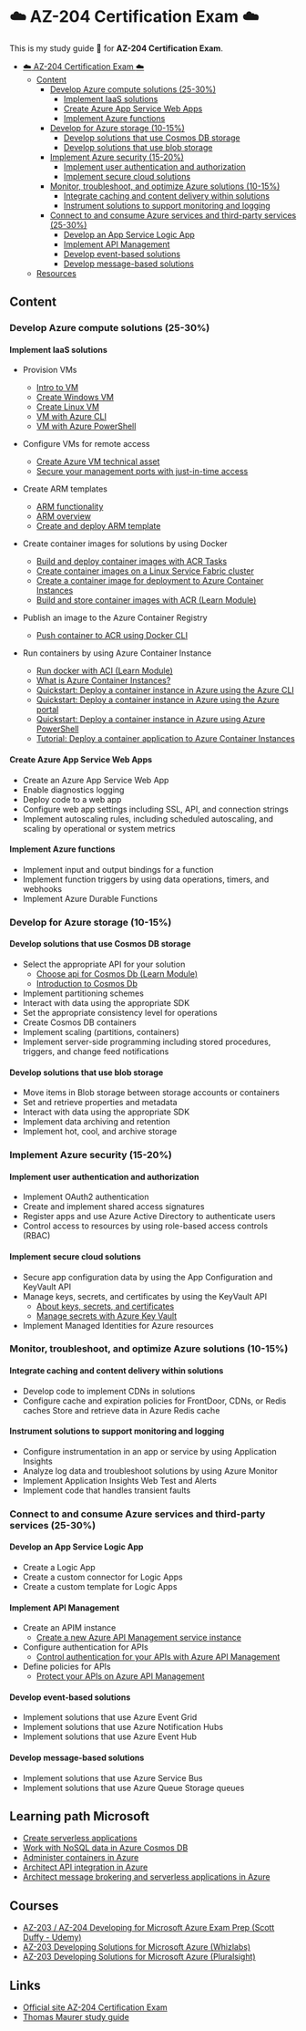 # :cloud: AZ-204 Certification Exam :cloud:

This is my study guide :pencil: for **AZ-204 Certification Exam**.

- [:cloud: AZ-204 Certification Exam :cloud:](#️-az-204-certification-exam-️)
  - [Content](#content)
    - [Develop Azure compute solutions (25-30%)](#develop-azure-compute-solutions-25-30)
      - [Implement IaaS solutions](#implement-iaas-solutions)
      - [Create Azure App Service Web Apps](#create-azure-app-service-web-apps)
      - [Implement Azure functions](#implement-azure-functions)
    - [Develop for Azure storage (10-15%)](#develop-for-azure-storage-10-15)
      - [Develop solutions that use Cosmos DB storage](#develop-solutions-that-use-cosmos-db-storage)
      - [Develop solutions that use blob storage](#develop-solutions-that-use-blob-storage)
    - [Implement Azure security (15-20%)](#implement-azure-security-15-20)
      - [Implement user authentication and authorization](#implement-user-authentication-and-authorization)
      - [Implement secure cloud solutions](#implement-secure-cloud-solutions)
    - [Monitor, troubleshoot, and optimize Azure solutions (10-15%)](#monitor-troubleshoot-and-optimize-azure-solutions-10-15)
      - [Integrate caching and content delivery within solutions](#integrate-caching-and-content-delivery-within-solutions)
      - [Instrument solutions to support monitoring and logging](#instrument-solutions-to-support-monitoring-and-logging)
    - [Connect to and consume Azure services and third-party services (25-30%)](#connect-to-and-consume-azure-services-and-third-party-services-25-30)
      - [Develop an App Service Logic App](#develop-an-app-service-logic-app)
      - [Implement API Management](#implement-api-management)
      - [Develop event-based solutions](#develop-event-based-solutions)
      - [Develop message-based solutions](#develop-message-based-solutions)
  - [Resources](#resources)

## Content

### Develop Azure compute solutions (25-30%)

#### Implement IaaS solutions

- Provision VMs
  - [Intro to VM](https://docs.microsoft.com/es-es/learn/modules/intro-to-azure-virtual-machines/)
  - [Create Windows VM](https://docs.microsoft.com/es-es/learn/modules/create-windows-virtual-machine-in-azure/)
  - [Create Linux VM](https://docs.microsoft.com/es-es/learn/modules/create-linux-virtual-machine-in-azure/)
  - [VM with Azure CLI](https://docs.microsoft.com/es-es/learn/modules/manage-virtual-machines-with-azure-cli/)
  - [VM with Azure PowerShell](https://docs.microsoft.com/en-us/azure/virtual-machines/windows/tutorial-manage-vm)

- Configure VMs for remote access
  - [Create Azure VM technical asset](https://docs.microsoft.com/en-us/azure/marketplace/partner-center-portal/create-azure-vm-technical-asset)
  - [Secure your management ports with just-in-time access](https://docs.microsoft.com/en-us/azure/security-center/security-center-just-in-time)
- Create ARM templates
  - [ARM functionality](https://docs.microsoft.com/en-us/azure/architecture/building-blocks/extending-templates/)
  - [ARM overview](https://docs.microsoft.com/en-us/azure/azure-resource-manager/templates/overview)
  - [Create and deploy ARM template](https://docs.microsoft.com/en-us/azure/azure-resource-manager/templates/template-tutorial-create-first-template?tabs=azure-powershell)

- Create container images for solutions by using Docker
  - [Build and deploy container images with ACR Tasks](https://docs.microsoft.com/en-us/azure/container-registry/container-registry-tutorial-quick-task)
  - [Create container images on a Linux Service Fabric cluster](https://docs.microsoft.com/en-us/azure/service-fabric/service-fabric-tutorial-create-container-images)
  - [Create a container image for deployment to Azure Container Instances](https://docs.microsoft.com/en-us/azure/service-fabric/service-fabric-tutorial-create-container-images)
  - [Build and store container images with ACR (Learn Module)](https://docs.microsoft.com/en-us/learn/modules/build-and-store-container-images/)

- Publish an image to the Azure Container Registry
  - [Push container to ACR using Docker CLI](https://docs.microsoft.com/en-us/azure/container-registry/container-registry-get-started-docker-cli)

- Run containers by using Azure Container Instance
  - [Run docker with ACI (Learn Module)](https://docs.microsoft.com/en-us/learn/modules/run-docker-with-azure-container-instances/)
  - [What is Azure Container Instances?](https://docs.microsoft.com/en-us/azure/container-instances/container-instances-overview)
  - [Quickstart: Deploy a container instance in Azure using the Azure CLI](https://docs.microsoft.com/en-us/azure/container-instances/container-instances-quickstart)
  - [Quickstart: Deploy a container instance in Azure using the Azure portal](https://docs.microsoft.com/en-us/azure/container-instances/container-instances-quickstart-portal)
  - [Quickstart: Deploy a container instance in Azure using Azure PowerShell](https://docs.microsoft.com/en-us/azure/container-instances/container-instances-quickstart-powershell)
  - [Tutorial: Deploy a container application to Azure Container Instances](https://docs.microsoft.com/en-us/azure/container-instances/container-instances-tutorial-deploy-app)

#### Create Azure App Service Web Apps

- Create an Azure App Service Web App
- Enable diagnostics logging
- Deploy code to a web app
- Configure web app settings including SSL, API, and connection strings
- Implement autoscaling rules, including scheduled autoscaling, and scaling by operational or system metrics

#### Implement Azure functions

- Implement input and output bindings for a function
- Implement function triggers by using data operations, timers, and webhooks
- Implement Azure Durable Functions

### Develop for Azure storage (10-15%)

#### Develop solutions that use Cosmos DB storage

- Select the appropriate API for your solution
    - [Choose api for Cosmos Db (Learn Module)](https://docs.microsoft.com/en-us/learn/modules/choose-api-for-cosmos-db/)
    - [Introduction to Cosmos Db](https://docs.microsoft.com/en-us/azure/cosmos-db/introduction)
- Implement partitioning schemes
- Interact with data using the appropriate SDK
- Set the appropriate consistency level for operations
- Create Cosmos DB containers 
- Implement scaling (partitions, containers)
- Implement server-side programming including stored procedures, triggers, and change feed notifications

#### Develop solutions that use blob storage

- Move items in Blob storage between storage accounts or containers
- Set and retrieve properties and metadata
- Interact with data using the appropriate SDK
- Implement data archiving and retention
- Implement hot, cool, and archive storage

### Implement Azure security (15-20%)

#### Implement user authentication and authorization

- Implement OAuth2 authentication
- Create and implement shared access signatures
- Register apps and use Azure Active Directory to authenticate users
- Control access to resources by using role-based access controls (RBAC)

#### Implement secure cloud solutions

- Secure app configuration data by using the App Configuration and KeyVault API
- Manage keys, secrets, and certificates by using the KeyVault API
    - [About keys, secrets, and certificates](https://docs.microsoft.com/en-us/azure/key-vault/general/about-keys-secrets-certificates)
    - [Manage secrets with Azure Key Vault](https://docs.microsoft.com/en-us/learn/modules/manage-secrets-with-azure-key-vault/)
- Implement Managed Identities for Azure resources

### Monitor, troubleshoot, and optimize Azure solutions (10-15%)

#### Integrate caching and content delivery within solutions

- Develop code to implement CDNs in solutions
- Configure cache and expiration policies for FrontDoor, CDNs, or Redis caches Store and retrieve data in Azure Redis cache

#### Instrument solutions to support monitoring and logging

- Configure instrumentation in an app or service by using Application Insights
- Analyze log data and troubleshoot solutions by using Azure Monitor
- Implement Application Insights Web Test and Alerts
- Implement code that handles transient faults

### Connect to and consume Azure services and third-party services (25-30%)

#### Develop an App Service Logic App

- Create a Logic App
- Create a custom connector for Logic Apps
- Create a custom template for Logic Apps

#### Implement API Management

- Create an APIM instance
    - [Create a new Azure API Management service instance](https://docs.microsoft.com/en-us/azure/api-management/get-started-create-service-instance)
- Configure authentication for APIs
    - [Control authentication for your APIs with Azure API Management](https://docs.microsoft.com/en-us/learn/modules/control-authentication-with-apim/)
- Define policies for APIs
    - [Protect your APIs on Azure API Management](https://docs.microsoft.com/en-us/learn/modules/protect-apis-on-api-management/)

#### Develop event-based solutions

- Implement solutions that use Azure Event Grid
- Implement solutions that use Azure Notification Hubs
- Implement solutions that use Azure Event Hub

#### Develop message-based solutions

- Implement solutions that use Azure Service Bus
- Implement solutions that use Azure Queue Storage queues

## Learning path Microsoft

- [Create serverless applications](https://docs.microsoft.com/en-us/learn/paths/create-serverless-applications/)
- [Work with NoSQL data in Azure Cosmos DB](https://docs.microsoft.com/en-us/learn/paths/work-with-nosql-data-in-azure-cosmos-db/)
- [Administer containers in Azure](https://docs.microsoft.com/en-us/learn/paths/administer-containers-in-azure/)
- [Architect API integration in Azure](https://docs.microsoft.com/en-us/learn/paths/architect-api-integration/)
- [Architect message brokering and serverless applications in Azure](https://docs.microsoft.com/en-us/learn/paths/architect-messaging-serverless/)

## Courses
- [AZ-203 / AZ-204 Developing for Microsoft Azure Exam Prep  (Scott Duffy - Udemy)](https://www.udemy.com/course/70532-azure/)
- [AZ-203 Developing Solutions for Microsoft Azure (Whizlabs)](https://www.whizlabs.com/learn/course/microsoft-azure-az-203/)
- [AZ-203 Developing Solutions for Microsoft Azure (Pluralsight)](https://app.pluralsight.com/paths/certificate/developing-solutions-for-microsoft-azure-az-203)

## Links

- [Official site AZ-204 Certification Exam](https://docs.microsoft.com/en-us/learn/certifications/exams/az-204)
- [Thomas Maurer study guide](https://www.thomasmaurer.ch/2020/03/az-204-study-guide-developing-solutions-for-microsoft-azure/)
